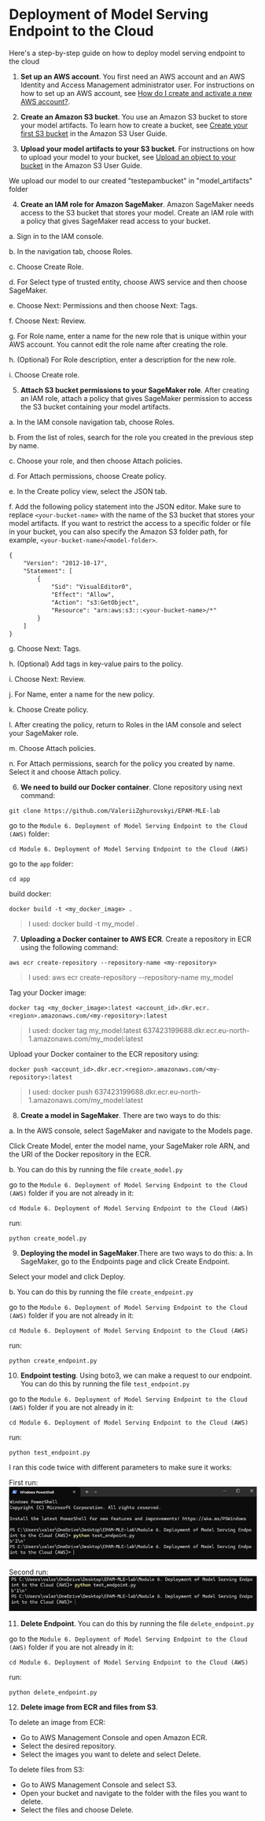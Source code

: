 # Deployment of Model Serving Endpoint to the Cloud

Here's a step-by-step guide on how to deploy model serving endpoint to the cloud

1. **Set up an AWS account**. You first need an AWS account and an AWS Identity and Access Management administrator user. For instructions on how to set up an AWS account, see [How do I create and activate a new AWS account?](https://repost.aws/knowledge-center/create-and-activate-aws-account).

2. **Create an Amazon S3 bucket**. You use an Amazon S3 bucket to store your model artifacts. To learn how to create a bucket, see [Create your first S3 bucket](https://docs.aws.amazon.com/AmazonS3/latest/userguide/creating-bucket.html) in the Amazon S3 User Guide.

3. **Upload your model artifacts to your S3 bucket**. For instructions on how to upload your model to your bucket, see [Upload an object to your bucket](https://docs.aws.amazon.com/AmazonS3/latest/userguide/uploading-an-object-bucket.html) in the Amazon S3 User Guide.

We upload our model to our created "testepambucket" in "model_artifacts" folder

4. **Create an IAM role for Amazon SageMaker**. Amazon SageMaker needs access to the S3 bucket that stores your model. Create an IAM role with a policy that gives SageMaker read access to your bucket.
   
a. Sign in to the IAM console.

b. In the navigation tab, choose Roles.

c. Choose Create Role.

d. For Select type of trusted entity, choose AWS service and then choose SageMaker.

e. Choose Next: Permissions and then choose Next: Tags.

f. Choose Next: Review.

g. For Role name, enter a name for the new role that is unique within your AWS account. You cannot edit the role name after creating the role.

h. (Optional) For Role description, enter a description for the new role.

i. Choose Create role.

5. **Attach S3 bucket permissions to your SageMaker role**. After creating an IAM role, attach a policy that gives SageMaker permission to access the S3 bucket containing your model artifacts.

a. In the IAM console navigation tab, choose Roles.

b. From the list of roles, search for the role you created in the previous step by name.

c. Choose your role, and then choose Attach policies.

d. For Attach permissions, choose Create policy.

e. In the Create policy view, select the JSON tab.

f. Add the following policy statement into the JSON editor. Make sure to replace `<your-bucket-name>` with the name of the S3 bucket that stores your model artifacts. If you want to restrict the access to a specific folder or file in your bucket, you can also specify the Amazon S3 folder path, for example, `<your-bucket-name>`/`<model-folder>`.
```
{
    "Version": "2012-10-17",
    "Statement": [
        {
            "Sid": "VisualEditor0",
            "Effect": "Allow",
            "Action": "s3:GetObject",
            "Resource": "arn:aws:s3:::<your-bucket-name>/*"
        }
    ]
}
```

g. Choose Next: Tags.

h. (Optional) Add tags in key-value pairs to the policy.

i. Choose Next: Review.

j. For Name, enter a name for the new policy.

k. Choose Create policy.

l. After creating the policy, return to Roles in the IAM console and select your SageMaker role.

m. Choose Attach policies.

n. For Attach permissions, search for the policy you created by name. Select it and choose Attach policy.

6. **We need to build our Docker container**. Clone repository using next command:
```
git clone https://github.com/ValeriiZghurovskyi/EPAM-MLE-lab
```

go to the `Module 6. Deployment of Model Serving Endpoint to the Cloud (AWS)` folder:
```
cd Module 6. Deployment of Model Serving Endpoint to the Cloud (AWS)
```
go to the `app` folder:
```
cd app
```
build docker:
```
docker build -t <my_docker_image> .
```
> I used: docker build -t my_model .

7. **Uploading a Docker container to AWS ECR**. Create a repository in ECR using the following command:
```
aws ecr create-repository --repository-name <my-repository>
```
> I used: aws ecr create-repository --repository-name my_model

Tag your Docker image:
```
docker tag <my_docker_image>:latest <account_id>.dkr.ecr.<region>.amazonaws.com/<my-repository>:latest
```
> I used: docker tag my_model:latest 637423199688.dkr.ecr.eu-north-1.amazonaws.com/my_model:latest

Upload your Docker container to the ECR repository using:
```
docker push <account_id>.dkr.ecr.<region>.amazonaws.com/<my-repository>:latest
```
> I used: docker push 637423199688.dkr.ecr.eu-north-1.amazonaws.com/my_model:latest

8. **Create a model in SageMaker**. There are two ways to do this:

a. In the AWS console, select SageMaker and navigate to the Models page.

Click Create Model, enter the model name, your SageMaker role ARN, and the URI of the Docker repository in the ECR.

b. You can do this by running the file `create_model.py`

go to the `Module 6. Deployment of Model Serving Endpoint to the Cloud (AWS)` folder if you are not already in it:
```
cd Module 6. Deployment of Model Serving Endpoint to the Cloud (AWS)
```
run:
```
python create_model.py
```

9. **Deploying the model in SageMaker**.There are two ways to do this:
a. In SageMaker, go to the Endpoints page and click Create Endpoint.

Select your model and click Deploy.

b. You can do this by running the file `create_endpoint.py`

go to the `Module 6. Deployment of Model Serving Endpoint to the Cloud (AWS)` folder if you are not already in it:
```
cd Module 6. Deployment of Model Serving Endpoint to the Cloud (AWS)
```
run:
```
python create_endpoint.py
```

10. **Endpoint testing**. Using boto3, we can make a request to our endpoint. You can do this by running the file `test_endpoint.py`

go to the `Module 6. Deployment of Model Serving Endpoint to the Cloud (AWS)` folder if you are not already in it:
```
cd Module 6. Deployment of Model Serving Endpoint to the Cloud (AWS)
```
run:
```
python test_endpoint.py
```

I ran this code twice with different parameters to make sure it works:

First run:
![](images/1.png)

Second run:
![](images/2.png)

11. **Delete Endpoint**. You can do this by running the file `delete_endpoint.py`

go to the `Module 6. Deployment of Model Serving Endpoint to the Cloud (AWS)` folder if you are not already in it:
```
cd Module 6. Deployment of Model Serving Endpoint to the Cloud (AWS)
```
run:
```
python delete_endpoint.py
```

12. **Delete image from ECR and files from S3**.

To delete an image from ECR:
* Go to AWS Management Console and open Amazon ECR.
* Select the desired repository.
* Select the images you want to delete and select Delete.


To delete files from S3:

* Go to AWS Management Console and select S3.
* Open your bucket and navigate to the folder with the files you want to delete.
* Select the files and choose Delete.
